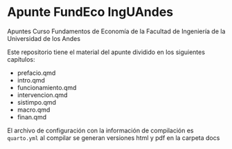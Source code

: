 # Apunte FundEco IngUAndes

Apuntes Curso Fundamentos de Economía de la Facultad de Ingeniería de la Universidad de los Andes

Este repositorio tiene el material del apunte dividido en los siguientes capítulos:

      
- prefacio.qmd
- intro.qmd
- funcionamiento.qmd
- intervencion.qmd
- sistimpo.qmd
- macro.qmd
- finan.qmd

El archivo de configuración con la información de compilación es `quarto.yml` al compilar se generan versiones html y pdf en la carpeta docs